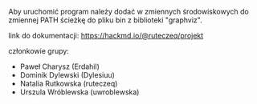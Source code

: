 Aby uruchomić program należy dodać w zmiennych środowiskowych do zmiennej PATH ścieżkę do pliku bin z biblioteki "graphviz".

link do dokumentacji: https://hackmd.io/@ruteczeq/projekt

członkowie grupy:
- Paweł Charysz (Erdahil)
- Dominik Dylewski (Dylesiuu)
- Natalia Rutkowska (ruteczeq)
- Urszula Wróblewska (uwroblewska)
